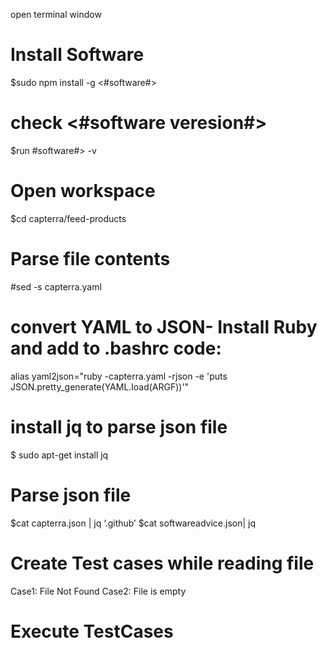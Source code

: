 open terminal window
# Install Software
$sudo npm install -g <#software#>
# check <#software veresion#> 
$run #software#> -v
# Open workspace
$cd capterra/feed-products
# Parse file contents
#sed -s capterra.yaml
# convert YAML to JSON- Install Ruby and add to .bashrc code:
alias yaml2json="ruby -capterra.yaml -rjson -e 'puts JSON.pretty_generate(YAML.load(ARGF))'"
# install jq to parse json file
$ sudo apt-get install jq
# Parse json file
$cat capterra.json | jq ‘.github’
$cat softwareadvice.json| jq
# Create Test cases  while reading file
Case1: File Not Found
Case2: File is empty
# Execute  TestCases
